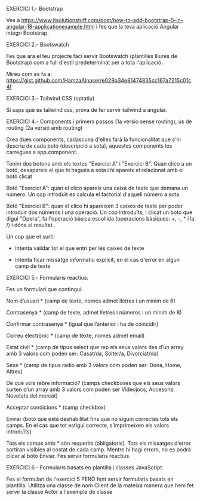 EXERCICI 1.- Bootstrap

Ves a https://www.itsolutionstuff.com/post/how-to-add-bootstrap-5-in-angular-18-applicationexample.html i fes que la teva aplicació Angular integri Bootstrap.

EXERCICI 2.- Bootswatch

Fes que ara el teu projecte faci servir Bootswatch (plantilles lliures de Bootstrap) com a full d'estil predeterminat per a tota l'aplicació.

Mireu com es fa a: https://gist.github.com/HamzaAlnaser/e028b34e81474835cc167a7215c01c4f

EXERCICI 3.- Tailwind CSS (optatiu)

Si saps què és tailwind css, prova de fer servir tailwind a angular.

EXERCICI 4.- Components i primers passos (1a versió sense routing), ús de routing (2a versió amb routing)

Crea dues components, cadascuna d'elles farà la funcionalitat que s'hi descriu de cada botó (descripció a sota), aquestes components les carregues a app.component.

Tenim dos botons amb els textos "Exercici A" i "Exercici B". Quan clico a un botó, desapareix el que hi hagués a sota i hi apareix el relacionat amb el botó clicat

Botó "Exercici A": quan el clico apareix una caixa de texte que demana un número. Un cop introduït es calcula el factorial d'aquell número a sota.

Botó "Exercici B": quan el clico hi apareixen 3 caixes de texte per poder introduir dos números i una operació. Un cop introduïts, i clicat un botó que digui "Opera", fa l'operació bàsica escollida (operacions bàsiques: +, -, * i la /) i dóna el resultat.

Un cop que et surti:

- Intenta validar tot el que entri per les caixes de texte

- Intenta ficar missatge informatiu explícit, en el cas d'error en algun camp de texte

EXERCICI 5.- Formularis reactius:

Fes un formulari que contingui:

Nom d’usuari * (camp de texte, només admet lletres i un mínim de 6)

Contrasenya * (camp de texte, admet lletres i números i un mínim de 8)

Confirmar contrasenya * (igual que l’anterior i ha de coincidir)

Correu electrònic * (camp de texte, només admet email)

Estat civil * (camp de tipus select que rep els seus valors des d’un array amb 3 valors com poden ser: Casat/da, Solter/a, Divorciat/da)

Sexe * (camp de tipus radio amb 3 valors com poden ser: Dona, Home, Altres)

De què vols rebre informació? (camps checkboxes que els seus valors surten d’un array amb 3 valors com poden ser Videojocs, Accesoris, Novetats del mercat)

Acceptar condicions * (camp checkbox)

Enviar (botó que está deshabilitat fins que no siguin correctes tots els camps. En el cas que tot estigui correcte, s’imprimeixen els valors introduïts)

Tots els camps amb * són requerits (obligatoris). Tots els missatges d’error sortiran visibles al costat de cada camp. Mentre hi hagi errors, no es podrà clicar al botó Enviar. Fes servir formularis reactius.

EXERCICI 6.- Formularis basats en plantilla i classes JavaScript:

Fes el formulari de l'exercici 5 PERÒ fent servir formularis basats en plantilla. Utilitza una classe de nom Client de la mateixa manera que hem fet servir la classe Actor a l'exemple de classe


